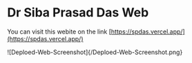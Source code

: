 # Dr Siba Prasad Das Web

You can visit this webite on the link [https://spdas.vercel.app/](https://spdas.vercel.app/)

![Deploed-Web-Screenshot]{/Deploed-Web-Screenshot.png}